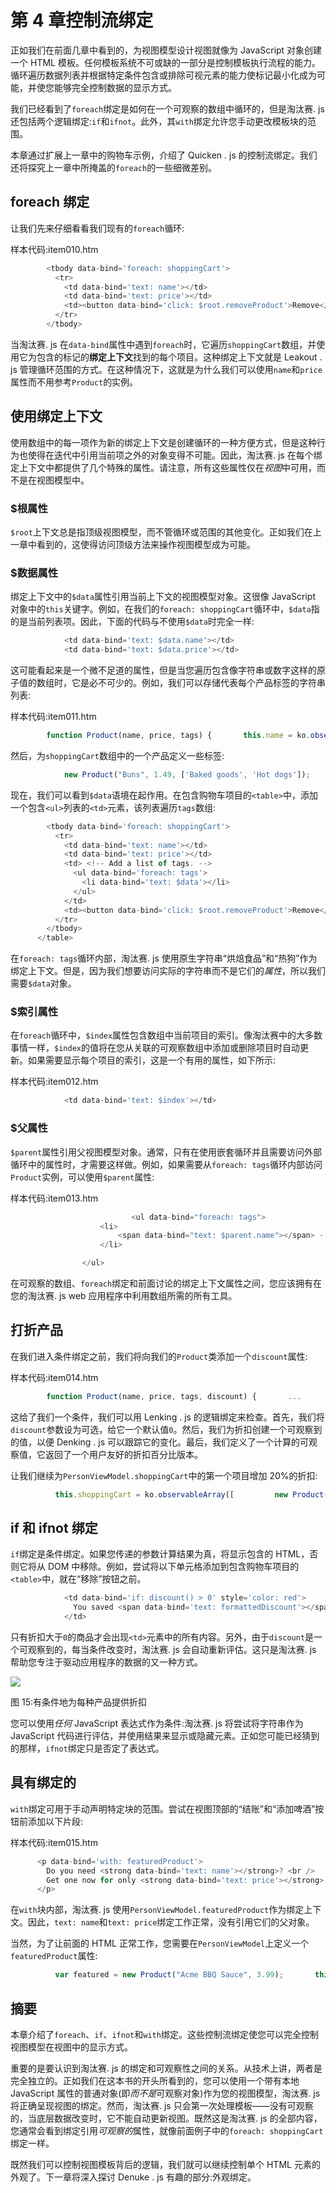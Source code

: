 # 第 4 章控制流绑定

正如我们在前面几章中看到的，为视图模型设计视图就像为 JavaScript 对象创建一个 HTML 模板。任何模板系统不可或缺的一部分是控制模板执行流程的能力。循环遍历数据列表并根据特定条件包含或排除可视元素的能力使标记最小化成为可能，并使您能够完全控制数据的显示方式。

我们已经看到了`foreach`绑定是如何在一个可观察的数组中循环的，但是淘汰赛. js 还包括两个逻辑绑定:`if`和`ifnot`。此外，其`with`绑定允许您手动更改模板块的范围。

本章通过扩展上一章中的购物车示例，介绍了 Quicken . js 的控制流绑定。我们还将探究上一章中所掩盖的`foreach`的一些细微差别。

## foreach 绑定

让我们先来仔细看看我们现有的`foreach`循环:

样本代码:item010.htm

```js
        <tbody data-bind='foreach: shoppingCart'>
          <tr>
            <td data-bind='text: name'></td>
            <td data-bind='text: price'></td>
            <td><button data-bind='click: $root.removeProduct'>Remove</button></td>
          </tr>
        </tbody>

```

当淘汰赛. js 在`data-bind`属性中遇到`foreach`时，它遍历`shoppingCart`数组，并使用它为包含的标记的**绑定上下文**找到的每个项目。这种绑定上下文就是 Leakout . js 管理循环范围的方式。在这种情况下，这就是为什么我们可以使用`name`和`price`属性而不用参考`Product`的实例。

## 使用绑定上下文

使用数组中的每一项作为新的绑定上下文是创建循环的一种方便方式，但是这种行为也使得在迭代中引用当前项之外的对象变得不可能。因此，淘汰赛. js 在每个绑定上下文中都提供了几个特殊的属性。请注意，所有这些属性仅在*视图*中可用，而不是在视图模型中。

### $根属性

`$root`上下文总是指顶级视图模型，而不管循环或范围的其他变化。正如我们在上一章中看到的，这使得访问顶级方法来操作视图模型成为可能。

### $数据属性

绑定上下文中的`$data`属性引用当前上下文的视图模型对象。这很像 JavaScript 对象中的`this`关键字。例如，在我们的`foreach: shoppingCart`循环中，`$data`指的是当前列表项。因此，下面的代码与不使用`$data`时完全一样:

```js
            <td data-bind='text: $data.name'></td>
            <td data-bind='text: $data.price'></td>

```

这可能看起来是一个微不足道的属性，但是当您遍历包含像字符串或数字这样的原子值的数组时，它是必不可少的。例如，我们可以存储代表每个产品标签的字符串列表:

样本代码:item011.htm

```js
        function Product(name, price, tags) {       this.name = ko.observable(name);       this.price = ko.observable(price);       tags = typeof(tags) !== 'undefined' ? tags : [];       this.tags = ko.observableArray(tags);     }

```

然后，为`shoppingCart`数组中的一个产品定义一些标签:

```js
            new Product("Buns", 1.49, ['Baked goods', 'Hot dogs']);

```

现在，我们可以看到`$data`语境在起作用。在包含购物车项目的`<table>`中，添加一个包含`<ul>`列表的`<td>`元素，该列表遍历`tags`数组:

```js
        <tbody data-bind='foreach: shoppingCart'>
          <tr>
            <td data-bind='text: name'></td>
            <td data-bind='text: price'></td>
            <td> <!-- Add a list of tags. -->
              <ul data-bind='foreach: tags'>
                <li data-bind='text: $data'></li>
              </ul>
            </td>
            <td><button data-bind='click: $root.removeProduct'>Remove</button></td>
          </tr>
        </tbody>
      </table>

```

在`foreach: tags`循环内部，淘汰赛. js 使用原生字符串“烘焙食品”和“热狗”作为绑定上下文。但是，因为我们想要访问实际的字符串而不是它们的*属性*，所以我们需要`$data`对象。

### $索引属性

在`foreach`循环中，`$index`属性包含数组中当前项目的索引。像淘汰赛中的大多数事情一样，`$index`的值将在您从关联的可观察数组中添加或删除项目时自动更新。如果需要显示每个项目的索引，这是一个有用的属性，如下所示:

样本代码:item012.htm

```js
            <td data-bind='text: $index'></td>

```

### $父属性

`$parent`属性引用父视图模型对象。通常，只有在使用嵌套循环并且需要访问外部循环中的属性时，才需要这样做。例如，如果需要从`foreach: tags`循环内部访问`Product`实例，可以使用`$parent`属性:

样本代码:item013.htm

```js
                           <ul data-bind="foreach: tags">
                    <li>
                        <span data-bind="text: $parent.name"></span> - <span data-bind="text: $data"></span>
                    </li>

                </ul>

```

在可观察的数组、`foreach`绑定和前面讨论的绑定上下文属性之间，您应该拥有在您的淘汰赛. js web 应用程序中利用数组所需的所有工具。

## 打折产品

在我们进入条件绑定之前，我们将向我们的`Product`类添加一个`discount`属性:

样本代码:item014.htm

```js
        function Product(name, price, tags, discount) {       ...       discount = typeof(discount) !== 'undefined' ? discount : 0;       this.discount = ko.observable(discount);       this.formattedDiscount = ko.computed(function() {         return (this.discount() * 100) + "%";       }, this);     }

```

这给了我们一个条件，我们可以用 Lenking . js 的逻辑绑定来检查。首先，我们将`discount`参数设为可选，给它一个默认值`0`。然后，我们为折扣创建一个可观察到的值，以便 Denking . js 可以跟踪它的变化。最后，我们定义了一个计算的可观察值，它返回了一个用户友好的折扣百分比版本。

让我们继续为`PersonViewModel.shoppingCart`中的第一个项目增加 20%的折扣:

```js
          this.shoppingCart = ko.observableArray([         new Product("Beer", 10.99, null, .20),         new Product("Brats", 7.99),         new Product("Buns", 1.49, ['Baked goods', 'Hot dogs']);       ]);

```

## if 和 ifnot 绑定

`if`绑定是条件绑定。如果您传递的参数计算结果为真，将显示包含的 HTML，否则它将从 DOM 中移除。例如，尝试将以下单元格添加到包含购物车项目的`<table>`中，就在“移除”按钮之前。

```js
            <td data-bind='if: discount() > 0' style='color: red'>
              You saved <span data-bind='text: formattedDiscount'></span>!!!
            </td>

```

只有折扣大于`0`的商品才会出现`<td>`元素中的所有内容。另外，由于`discount`是一个可观察到的，每当条件改变时，淘汰赛. js 会自动重新评估。这只是淘汰赛. js 帮助您专注于驱动应用程序的数据的又一种方式。

![](../Images/image015.png)

图 15:有条件地为每种产品提供折扣

您可以使用*任何* JavaScript 表达式作为条件:淘汰赛. js 将尝试将字符串作为 JavaScript 代码进行评估，并使用结果来显示或隐藏元素。正如您可能已经猜到的那样，`ifnot`绑定只是否定了表达式。

## 具有绑定的

`with`绑定可用于手动声明特定块的范围。尝试在视图顶部的“结账”和“添加啤酒”按钮前添加以下片段:

样本代码:item015.htm

```js
      <p data-bind='with: featuredProduct'>
        Do you need <strong data-bind='text: name'></strong>? <br />
        Get one now for only <strong data-bind='text: price'></strong>.
      </p>

```

在`with`块内部，淘汰赛. js 使用`PersonViewModel.featuredProduct`作为绑定上下文。因此，`text: name`和`text: price`绑定工作正常，没有引用它们的父对象。

当然，为了让前面的 HTML 正常工作，您需要在`PersonViewModel`上定义一个`featuredProduct`属性:

```js
          var featured = new Product("Acme BBQ Sauce", 3.99);       this.featuredProduct = ko.observable(featured);

```

## 摘要

本章介绍了`foreach`、`if`、`ifnot`和`with`绑定。这些控制流绑定使您可以完全控制视图模型在视图中的显示方式。

重要的是要认识到淘汰赛. js 的绑定和可观察性之间的关系。从技术上讲，两者是完全独立的。正如我们在这本书的开头所看到的，您可以使用一个带有本地 JavaScript 属性的普通对象(即*而不是*可观察对象)作为您的视图模型，淘汰赛. js 将正确呈现视图的绑定。然而，淘汰赛. js 只会第一次处理模板——没有可观察的，当底层数据改变时，它不能自动更新视图。既然这是淘汰赛. js 的全部内容，您通常会看到绑定引用*可观察的*属性，就像前面例子中的`foreach: shoppingCart`绑定一样。

既然我们可以控制视图模板背后的逻辑，我们就可以继续控制单个 HTML 元素的外观了。下一章将深入探讨 Denuke . js 有趣的部分:外观绑定。